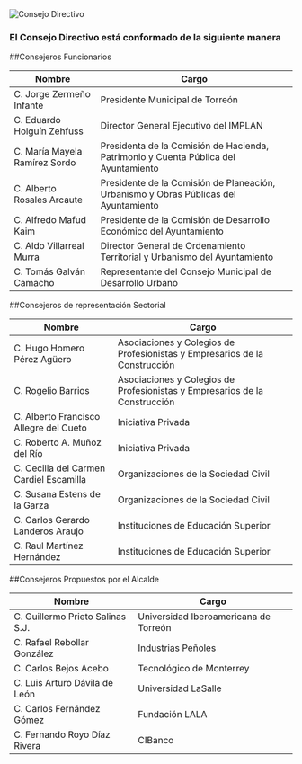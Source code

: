 
<img class="img-responsive contenido-imagen" src="integrantes/mesa.jpg" alt="Consejo Directivo">

### El Consejo Directivo está conformado de la siguiente manera

##Consejeros Funcionarios

Nombre                                     | Cargo
-------------------------------------------|------------------------------------------------------------------------------------
C. Jorge Zermeño Infante                   | Presidente Municipal de Torreón
C. Eduardo Holguín Zehfuss                 | Director General Ejecutivo del IMPLAN
C. María Mayela Ramírez Sordo              | Presidenta de la Comisión de Hacienda, Patrimonio y Cuenta Pública del Ayuntamiento
C. Alberto Rosales Arcaute                 | Presidente de la Comisión de Planeación, Urbanismo y Obras Públicas del Ayuntamiento
C. Alfredo Mafud Kaim                      | Presidente de la Comisión de Desarrollo Económico del Ayuntamiento
C. Aldo Villarreal Murra                   | Director General de Ordenamiento Territorial y Urbanismo del Ayuntamiento
C. Tomás Galván Camacho                    | Representante del Consejo Municipal de Desarrollo Urbano

##Consejeros de representación Sectorial

Nombre                                     | Cargo
-------------------------------------------|------------------------------------------------------------------------------------
C. Hugo Homero Pérez Agüero                | Asociaciones y Colegios de Profesionistas y Empresarios de la Construcción
C. Rogelio Barrios                   | Asociaciones y Colegios de Profesionistas y Empresarios de la Construcción
C. Alberto Francisco Allegre del Cueto     | Iniciativa Privada
C. Roberto A. Muñoz del Río                | Iniciativa Privada
C. Cecilia del Carmen Cardiel Escamilla    | Organizaciones de la Sociedad Civil
C. Susana Estens de la Garza               | Organizaciones de la Sociedad Civil
C. Carlos Gerardo Landeros Araujo          | Instituciones de Educación Superior
C. Raul Martínez Hernández                 | Instituciones de Educación Superior

##Consejeros Propuestos por el Alcalde

Nombre                                     | Cargo
-------------------------------------------|------------------------------------------------------------------------------------
C. Guillermo Prieto Salinas S.J.           | Universidad Iberoamericana de Torreón
C. Rafael Rebollar González                | Industrias Peñoles
C. Carlos Bejos Acebo                      | Tecnológico de Monterrey
C. Luis Arturo Dávila de León              | Universidad LaSalle
C. Carlos Fernández Gómez                  | Fundación LALA
C. Fernando Royo Díaz Rivera               | CIBanco
